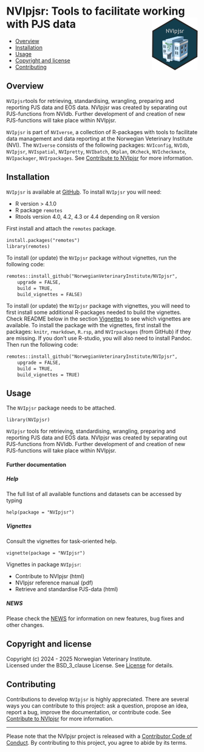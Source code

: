 # NVIpjsr: Tools to facilitate working with PJS data <img src="man/figures/NVIpjsr_logo.png" align="right" height="138" />

<!-- README.md is generated from README.Rmd. Please edit that file -->

-   [Overview](#overview)
-   [Installation](#installation)
-   [Usage](#usage)
-   [Copyright and license](#copyright-and-license)
-   [Contributing](#contributing)

## Overview

`NVIpjsr`tools for retrieving, standardising, wrangling, preparing and
reporting PJS data and EOS data. NVIpjsr was created by separating out
PJS-functions from NVIdb. Further development of and creation of new
PJS-functions will take place within NVIpjsr.

`NVIpjsr` is part of `NVIverse`, a collection of R-packages with tools
to facilitate data management and data reporting at the Norwegian
Veterinary Institute (NVI). The `NVIverse` consists of the following
packages: `NVIconfig`, `NVIdb`, `NVIpjsr`, `NVIspatial`, `NVIpretty`,
`NVIbatch`, `OKplan`, `OKcheck`, `NVIcheckmate`, `NVIpackager`,
`NVIrpackages`. See [Contribute to
NVIpjsr](https://github.com/NorwegianVeterinaryInstitute/NVIpjsr/blob/main/CONTRIBUTING.md)
for more information.

## Installation

`NVIpjsr` is available at
[GitHub](https://github.com/NorwegianVeterinaryInstitute). To install
`NVIpjsr` you will need:

-   R version &gt; 4.1.0
-   R package `remotes`
-   Rtools version 4.0, 4.2, 4.3 or 4.4 depending on R version

First install and attach the `remotes` package.

    install.packages("remotes")
    library(remotes)

To install (or update) the `NVIpjsr` package without vignettes, run the
following code:

    remotes::install_github("NorwegianVeterinaryInstitute/NVIpjsr",
        upgrade = FALSE,
        build = TRUE,
        build_vignettes = FALSE)

To install (or update) the `NVIpjsr` package with vignettes, you will
need to first install some additional R-packages needed to build the
vignettes. Check README below in the section [Vignettes](#vignettes) to
see which vignettes are available. To install the package with the
vignettes, first install the packages: `knitr`, `rmarkdown`, `R.rsp`,
and `NVIrpackages` (from GitHub) if they are missing. If you don’t use
R-studio, you will also need to install Pandoc. Then run the following
code:

    remotes::install_github("NorwegianVeterinaryInstitute/NVIpjsr",
        upgrade = FALSE,
        build = TRUE,
        build_vignettes = TRUE)

## Usage

The `NVIpjsr` package needs to be attached.

    library(NVIpjsr)

`NVIpjsr` tools for retrieving, standardising, wrangling, preparing and
reporting PJS data and EOS data. NVIpjsr was created by separating out
PJS-functions from NVIdb. Further development of and creation of new
PJS-functions will take place within NVIpjsr.

#### Further documentation

##### Help

The full list of all available functions and datasets can be accessed by
typing

    help(package = "NVIpjsr")

##### Vignettes

Consult the vignettes for task-oriented help.

    vignette(package = "NVIpjsr")

Vignettes in package `NVIpjsr`:

-   Contribute to NVIpjsr (html)  
-   NVIpjsr reference manual (pdf)  
-   Retrieve and standardise PJS-data (html)

##### NEWS

Please check the
[NEWS](https://github.com/NorwegianVeterinaryInstitute/NVIpjsr/blob/main/NEWS)
for information on new features, bug fixes and other changes.

## Copyright and license

Copyright (c) 2024 - 2025 Norwegian Veterinary Institute.  
Licensed under the BSD\_3\_clause License. See
[License](https://github.com/NorwegianVeterinaryInstitute/NVIpjsr/blob/main/LICENSE)
for details.

## Contributing

Contributions to develop `NVIpjsr` is highly appreciated. There are
several ways you can contribute to this project: ask a question, propose
an idea, report a bug, improve the documentation, or contribute code.
See [Contribute to
NVIpjsr](https://github.com/NorwegianVeterinaryInstitute/NVIpjsr/blob/main/CONTRIBUTING.md)
for more information.

------------------------------------------------------------------------

<!-- Code of conduct -->

Please note that the NVIpjsr project is released with a [Contributor
Code of
Conduct](https://github.com/NorwegianVeterinaryInstitute/NVIpjsr/blob/main/CODE_OF_CONDUCT.md).
By contributing to this project, you agree to abide by its terms.
